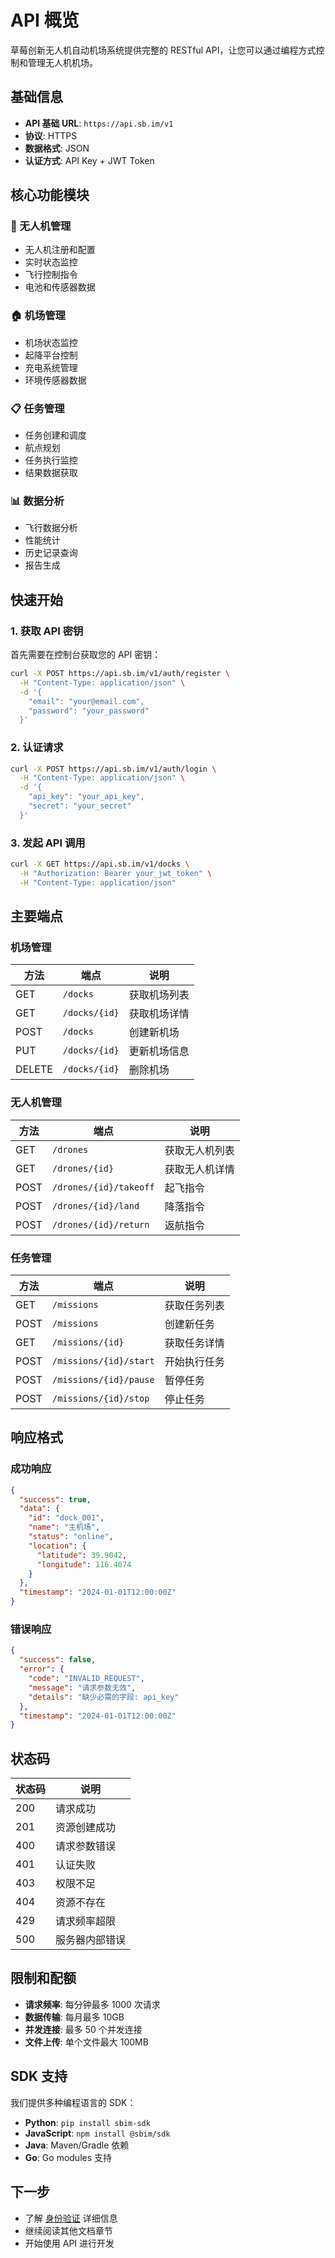 # API 概览

草莓创新无人机自动机场系统提供完整的 RESTful API，让您可以通过编程方式控制和管理无人机机场。

## 基础信息

- **API 基础 URL**: `https://api.sb.im/v1`
- **协议**: HTTPS
- **数据格式**: JSON
- **认证方式**: API Key + JWT Token

## 核心功能模块

### 🚁 无人机管理

- 无人机注册和配置
- 实时状态监控
- 飞行控制指令
- 电池和传感器数据

### 🏠 机场管理

- 机场状态监控
- 起降平台控制
- 充电系统管理
- 环境传感器数据

### 📋 任务管理

- 任务创建和调度
- 航点规划
- 任务执行监控
- 结果数据获取

### 📊 数据分析

- 飞行数据分析
- 性能统计
- 历史记录查询
- 报告生成

## 快速开始

### 1. 获取 API 密钥

首先需要在控制台获取您的 API 密钥：

```bash
curl -X POST https://api.sb.im/v1/auth/register \
  -H "Content-Type: application/json" \
  -d '{
    "email": "your@email.com",
    "password": "your_password"
  }'
```

### 2. 认证请求

```bash
curl -X POST https://api.sb.im/v1/auth/login \
  -H "Content-Type: application/json" \
  -d '{
    "api_key": "your_api_key",
    "secret": "your_secret"
  }'
```

### 3. 发起 API 调用

```bash
curl -X GET https://api.sb.im/v1/docks \
  -H "Authorization: Bearer your_jwt_token" \
  -H "Content-Type: application/json"
```

## 主要端点

### 机场管理

| 方法 | 端点 | 说明 |
|------|------|------|
| GET | `/docks` | 获取机场列表 |
| GET | `/docks/{id}` | 获取机场详情 |
| POST | `/docks` | 创建新机场 |
| PUT | `/docks/{id}` | 更新机场信息 |
| DELETE | `/docks/{id}` | 删除机场 |

### 无人机管理

| 方法 | 端点 | 说明 |
|------|------|------|
| GET | `/drones` | 获取无人机列表 |
| GET | `/drones/{id}` | 获取无人机详情 |
| POST | `/drones/{id}/takeoff` | 起飞指令 |
| POST | `/drones/{id}/land` | 降落指令 |
| POST | `/drones/{id}/return` | 返航指令 |

### 任务管理

| 方法 | 端点 | 说明 |
|------|------|------|
| GET | `/missions` | 获取任务列表 |
| POST | `/missions` | 创建新任务 |
| GET | `/missions/{id}` | 获取任务详情 |
| POST | `/missions/{id}/start` | 开始执行任务 |
| POST | `/missions/{id}/pause` | 暂停任务 |
| POST | `/missions/{id}/stop` | 停止任务 |

## 响应格式

### 成功响应

```json
{
  "success": true,
  "data": {
    "id": "dock_001",
    "name": "主机场",
    "status": "online",
    "location": {
      "latitude": 39.9042,
      "longitude": 116.4074
    }
  },
  "timestamp": "2024-01-01T12:00:00Z"
}
```

### 错误响应

```json
{
  "success": false,
  "error": {
    "code": "INVALID_REQUEST",
    "message": "请求参数无效",
    "details": "缺少必需的字段: api_key"
  },
  "timestamp": "2024-01-01T12:00:00Z"
}
```

## 状态码

| 状态码 | 说明 |
|--------|------|
| 200 | 请求成功 |
| 201 | 资源创建成功 |
| 400 | 请求参数错误 |
| 401 | 认证失败 |
| 403 | 权限不足 |
| 404 | 资源不存在 |
| 429 | 请求频率超限 |
| 500 | 服务器内部错误 |

## 限制和配额

- **请求频率**: 每分钟最多 1000 次请求
- **数据传输**: 每月最多 10GB
- **并发连接**: 最多 50 个并发连接
- **文件上传**: 单个文件最大 100MB

## SDK 支持

我们提供多种编程语言的 SDK：

- **Python**: `pip install sbim-sdk`
- **JavaScript**: `npm install @sbim/sdk`
- **Java**: Maven/Gradle 依赖
- **Go**: Go modules 支持

## 下一步

- 了解 [身份验证](./authentication) 详细信息
- 继续阅读其他文档章节
- 开始使用 API 进行开发
